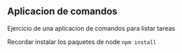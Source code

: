 ## Aplicacion de comandos

Ejercicio de una aplicacion de comandos para listar tareas

Recordar instalar los paquetes de node 
```npm install```